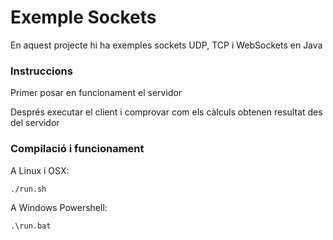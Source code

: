 # Exemple Sockets #

En aquest projecte hi ha exemples sockets UDP, TCP i WebSockets en Java

### Instruccions ###

Primer posar en funcionament el servidor

Després executar el client i comprovar com els càlculs obtenen resultat des del servidor

### Compilació i funcionament ###

A Linux i OSX:

```
./run.sh
```

A Windows Powershell:

```
.\run.bat
```
